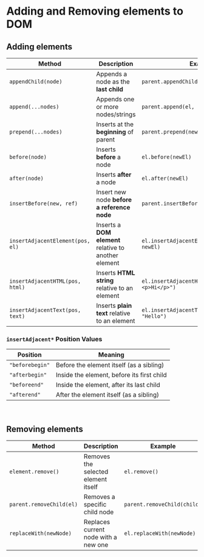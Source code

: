 # Adding and Removing elements to DOM

## Adding elements

| **Method**                       | **Description**                                       | **Example**                                        |
| -------------------------------- | ----------------------------------------------------- | -------------------------------------------------- |
| `appendChild(node)`              | Appends a node as the **last child**                  | `parent.appendChild(newEl)`                        |
| `append(...nodes)`               | Appends one or more nodes/strings                     | `parent.append(el, "text")`                        |
| `prepend(...nodes)`              | Inserts at the **beginning** of parent                | `parent.prepend(newEl)`                            |
| `before(node)`                   | Inserts **before** a node                             | `el.before(newEl)`                                 |
| `after(node)`                    | Inserts **after** a node                              | `el.after(newEl)`                                  |
| `insertBefore(new, ref)`         | Insert new node **before a reference node**           | `parent.insertBefore(newEl, referenceEl)`          |
| `insertAdjacentElement(pos, el)` | Inserts a **DOM element** relative to another element | `el.insertAdjacentElement("beforebegin", newEl)`   |
| `insertAdjacentHTML(pos, html)`  | Inserts **HTML string** relative to an element        | `el.insertAdjacentHTML("afterbegin", "<p>Hi</p>")` |
| `insertAdjacentText(pos, text)`  | Inserts **plain text** relative to an element         | `el.insertAdjacentText("beforeend", "Hello")`      |

### `insertAdjacent*` Position Values

| **Position**    | **Meaning**                                |
| --------------- | ------------------------------------------ |
| `"beforebegin"` | Before the element itself (as a sibling)   |
| `"afterbegin"`  | Inside the element, before its first child |
| `"beforeend"`   | Inside the element, after its last child   |
| `"afterend"`    | After the element itself (as a sibling)    |


<br>

## Removing elements

| **Method**               | **Description**                      | Example                     |
| ------------------------ | ------------------------------------ | --------------------------- |
| `element.remove()`       | Removes the selected element itself  | `el.remove()`               |
| `parent.removeChild(el)` | Removes a specific child node        | `parent.removeChild(child)` |
| `replaceWith(newNode)`   | Replaces current node with a new one | `el.replaceWith(newNode)`   |